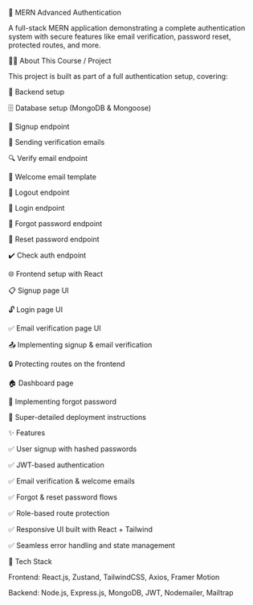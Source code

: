 🔐 MERN Advanced Authentication

A full-stack MERN application demonstrating a complete authentication system with secure features like email verification, password reset, protected routes, and more.

🧑‍💻 About This Course / Project

This project is built as part of a full authentication setup, covering:

🔧 Backend setup

🗄️ Database setup (MongoDB & Mongoose)

🔐 Signup endpoint

📧 Sending verification emails

🔍 Verify email endpoint

📄 Welcome email template

🚪 Logout endpoint

🔑 Login endpoint

🔄 Forgot password endpoint

🔁 Reset password endpoint

✔️ Check auth endpoint

🌐 Frontend setup with React

📋 Signup page UI

🔓 Login page UI

✅ Email verification page UI

📤 Implementing signup & email verification

🔒 Protecting routes on the frontend

🏠 Dashboard page

🔄 Implementing forgot password

🚀 Super-detailed deployment instructions

✨ Features

✅ User signup with hashed passwords

✅ JWT-based authentication

✅ Email verification & welcome emails

✅ Forgot & reset password flows

✅ Role-based route protection

✅ Responsive UI built with React + Tailwind

✅ Seamless error handling and state management

🧰 Tech Stack

Frontend:
React.js, Zustand, TailwindCSS, Axios, Framer Motion

Backend:
Node.js, Express.js, MongoDB, JWT, Nodemailer, Mailtrap
